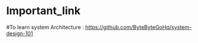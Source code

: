 # Important_link


#To learn system Architecture : https://github.com/ByteByteGoHq/system-design-101
